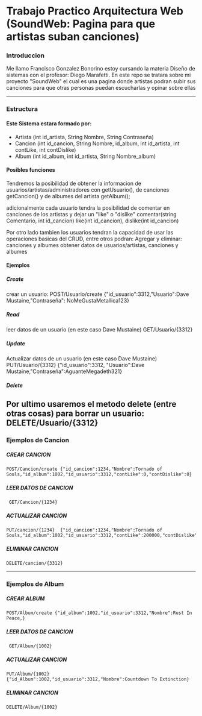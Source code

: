 # Trabajo Practico Arquitectura Web (SoundWeb: Pagina para que artistas suban canciones)
### Introduccion
Me llamo Francisco Gonzalez Bonorino estoy cursando la materia Diseño de sistemas con el profesor: Diego Marafetti. En este repo se tratara sobre mi proyecto "SoundWeb" el cual es una pagina donde artistas podran subir sus canciones para que otras personas puedan escucharlas y opinar sobre ellas

---

### Estructura
#### Este Sistema estara formado por:
- Artista (int id_artista, String Nombre, String Contraseña)
- Cancion (int id_cancion, String Nombre, id_album, int id_artista, int contLike, int contDislike)
- Album (int id_album, int id_artista, String Nombre_album)

#### Posibles funciones
  Tendremos la posibilidad de obtener la informacion de usuarios/artistas/administradores con getUsuario(), de canciones getCancion() y de albumes del artista getAlbum();

  adicionalmente cada usuario tendra la posibilidad de comentar en canciones de los artistas y dejar un "like" o "dislike" comentar(string Comentario, int id_cancion) like(int id_cancion), dislike(int id_cancion)

  Por otro lado tambien los usuarios tendran la capacidad de usar las operaciones basicas del CRUD, entre otros podran: Agregar y eliminar: canciones y albumes obtener datos de usuarios/artistas, canciones y albumes

  #### Ejemplos

  ##### Create
  crear un usuario:
POST/Usuario/create {"id_usuario":3312,"Usuario":Dave Mustaine,"Contraseña": NoMeGustaMetallica123}
  
  ##### Read
  leer datos de un usuario (en este caso Dave Mustaine)
  GET/Usuario/{3312}

  
  ##### Update
  Actualizar datos de un usuario (en este caso Dave Mustaine)
  PUT/Usuario/{3312}  {"id_usuario":3312, "Usuario":Dave Mustaine,"Contraseña":AguanteMegadeth321}
  ##### Delete
  Por ultimo usaremos el metodo delete (entre otras cosas) para borrar un usuario:
    DELETE/Usuario/{3312}
---
### Ejemplos de Cancion
  ##### CREAR CANCION 
    POST/Cancion/create {"id_cancion":1234,"Nombre":Tornado of Souls,"id_album":1002,"id_usuario":3312,"contLike":0,"contDislike":0}
  ##### LEER DATOS DE CANCION 
     GET/Cancion/{1234}
  ##### ACTUALIZAR CANCION
    PUT/cancion/{1234}  {"id_cancion":1234,"Nombre":Tornado of Souls,"id_album":1002,"id_usuario":3312,"contLike":200000,"contDislike":2}
  ##### ELIMINAR CANCION
    DELETE/cancion/{3312}
---
### Ejemplos de Album
  ##### CREAR ALBUM
    POST/Album/create {"id_album":1002,"id_usuario":3312,"Nombre":Rust In Peace,}
  ##### LEER DATOS DE CANCION 
     GET/Album/{1002}
  ##### ACTUALIZAR CANCION
    PUT/Album/{1002}  {"id_Album":1002,"id_usuario":3312,"Nombre":Countdown To Extinction}
  ##### ELIMINAR CANCION
    DELETE/Album/{1002}
